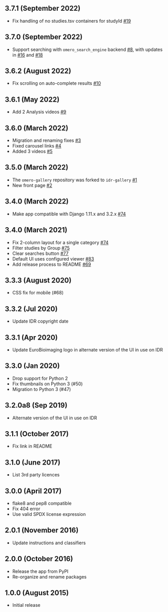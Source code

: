 
3.7.1 (September 2022)
----------------------

- Fix handling of no studies.tsv containers for studyId [#19](https://github.com/IDR/idr-gallery/pull/19)

3.7.0 (September 2022)
----------------------

- Support searching with `omero_search_engine` backend [#8](https://github.com/IDR/idr-gallery/pull/8), with updates in [#16](https://github.com/IDR/idr-gallery/pull/16) and [#18](https://github.com/IDR/idr-gallery/pull/18)

3.6.2 (August 2022)
-------------------

- Fix scrolling on auto-complete results [#10](https://github.com/IDR/idr-gallery/pull/10)

3.6.1 (May 2022)
----------------

- Add 2 Analysis videos [#9](https://github.com/IDR/idr-gallery/pull/9)

3.6.0 (March 2022)
------------------

- Migration and renaming fixes [#3](https://github.com/IDR/idr-gallery/pull/3)
- Fixed carousel links [#4](https://github.com/IDR/idr-gallery/pull/4)
- Added 3 videos [#5](https://github.com/IDR/idr-gallery/pull/5)

3.5.0 (March 2022)
------------------

- The `omero-gallery` repository was forked to `idr-gallery` [#1](https://github.com/IDR/idr-gallery/pull/1)
- New front page [#2](https://github.com/IDR/idr-gallery/pull/2)

3.4.0 (March 2022)
------------------

- Make app compatible with Django 1.11.x and 3.2.x [#74](https://github.com/ome/omero-gallery/pull/93)

3.4.0 (March 2021)
-------------------

- Fix 2-column layout for a single category [#74](https://github.com/ome/omero-gallery/pull/74)
- Filter studies by Group [#75](https://github.com/ome/omero-gallery/pull/75)
- Clear searches button [#77](https://github.com/ome/omero-gallery/pull/77)
- Default UI uses configured viewer [#83](https://github.com/ome/omero-gallery/pull/83)
- Add release process to README [#69](https://github.com/ome/omero-gallery/pull/69)

3.3.3 (August 2020)
-------------------

- CSS fix for mobile (#68)

3.3.2 (Jul 2020)
----------------

- Update IDR copyright date

3.3.1 (Apr 2020)
----------------

- Update EuroBioimaging logo in alternate version of the UI in use on IDR

3.3.0 (Jan 2020)
----------------

- Drop support for Python 2
- Fix thumbnails on Python 3 (#50)
- Migration to Python 3 (#47)

3.2.0a8 (Sep 2019)
------------------

- Alternate version of the UI in use on IDR

3.1.1 (October 2017)
--------------------

- Fix link in README

3.1.0 (June 2017)
-----------------

- List 3rd party licences

3.0.0 (April 2017)
------------------

- flake8 and pep8 compatible
- Fix 404 error
- Use valid SPDX license expression 

2.0.1 (November 2016)
---------------------

- Update instructions and classifiers

2.0.0 (October 2016)
--------------------

- Release the app from PyPI
- Re-organize and rename packages

1.0.0 (August 2015)
-------------------

- Initial release
